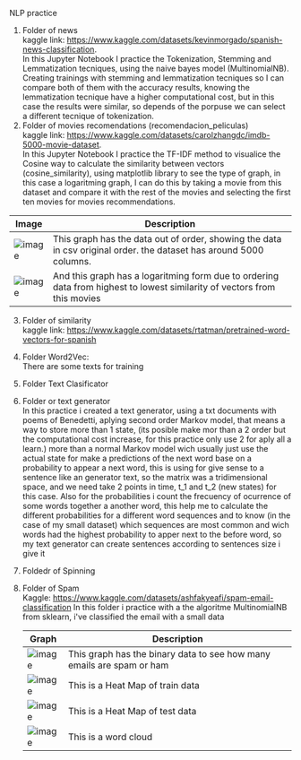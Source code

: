 NLP practice

1. Folder of news <br>
   kaggle link: https://www.kaggle.com/datasets/kevinmorgado/spanish-news-classification. <br>
   In this Jupyter Notebook I practice the Tokenization, Stemming and Lemmatization tecniques, using the naive bayes model (MultinomialNB). Creating trainings with stemming and lemmatization tecniques so I can      compare both of them with the accuracy results, knowing the lemmatization tecnique have a higher computational cost, but in this case the results were similar, so depends of the porpuse we can select a different tecnique of tokenization. <br>
2. Folder of movies recomendations (recomendacion_peliculas) <br>
    kaggle link: https://www.kaggle.com/datasets/carolzhangdc/imdb-5000-movie-dataset. <br>
   In this Jupyter Notebook I practice the TF-IDF method to visualice the Cosine way to calculate the similarity between vectors (cosine_similarity), using matplotlib library to see the type of graph, in this case    a logaritming graph, I can do this by taking a movie from this dataset and compare it with the rest of the movies and selecting the first ten movies for movies recommendations.


|  Image  | Description |
|---|---|
|  ![image](https://github.com/user-attachments/assets/502a2548-44f4-4976-9e03-a329f36d2dc8) |  This graph has the data out of order, showing the data in csv original order. the dataset has around 5000 columns. |
|  ![image](https://github.com/user-attachments/assets/09b505e3-dc3a-4a7d-868f-8c47f39a483d) | And this graph has a logaritming form due to ordering data from highest to lowest similarity of vectors from this movies   |

3. Folder of similarity <br>
   kaggle link: https://www.kaggle.com/datasets/rtatman/pretrained-word-vectors-for-spanish  <br>
4. Folder Word2Vec: <br>
   There are some texts for training <br>
5. Folder Text Clasificator <br>
   
6. Folder or text generator <br>
   In this practice i created a text generator, using a txt documents with poems of Benedetti, aplying second order Markov model, that means a way to  store more than 1 state, (its posible make mor than a 2 order  but the computational cost increase, for this practice only use 2 for aply all a learn.) more than a normal Markov model wich usually just use the actual state for make a predictions of the next word base on a probability to appear a next word,  this is using for give sense to a sentence like an generator text, so the matrix was a tridimensional space, and we need take 2 points in time, t_1 and t_2 (new states) for this case. Also for the probabilities i count the frecuency of ocurrence of some words together a another word, this help me to calculate the different probabilities for a different word sequences and to know (in the case of my small dataset) which sequences are most common and wich words had the highest probability to apper next to the before word, so my text generator can create sentences according to sentences size i give it <br>




7. Foldedr of Spinning <br>
8. Folder of Spam <br>
Kaggle: https://www.kaggle.com/datasets/ashfakyeafi/spam-email-classification
   In this folder i practice with a the algoritme MultinomialNB from sklearn, i've classified the email with a small data


      
   |  Graph  | Description |
   |---|---|
   |  ![image](https://github.com/user-attachments/assets/a1c65d65-d277-4cf9-9abc-0ddee63f44df) | This graph has the binary data to see how many emails are spam or ham|
   |  ![image](https://github.com/user-attachments/assets/4d2e55bc-a573-42f4-9484-a745723dab1d) | This is a Heat Map of train data  |
   |  ![image](https://github.com/user-attachments/assets/f791690c-8a0a-4462-a762-5b643da0aff1) | This is a Heat Map of test data  |
   |  ![image](https://github.com/user-attachments/assets/493b47c6-20aa-4578-a72f-742e7fa5d8dd) | This is a word cloud  |
 
 
   

